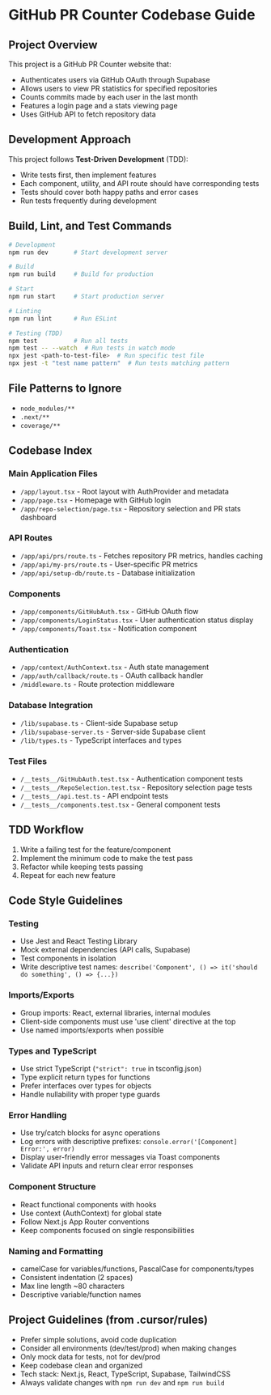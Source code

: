 # GitHub PR Counter Codebase Guide

## Project Overview
This project is a GitHub PR Counter website that:
- Authenticates users via GitHub OAuth through Supabase
- Allows users to view PR statistics for specified repositories
- Counts commits made by each user in the last month
- Features a login page and a stats viewing page
- Uses GitHub API to fetch repository data

## Development Approach
This project follows **Test-Driven Development** (TDD):
- Write tests first, then implement features
- Each component, utility, and API route should have corresponding tests
- Tests should cover both happy paths and error cases
- Run tests frequently during development

## Build, Lint, and Test Commands

```bash
# Development
npm run dev       # Start development server

# Build
npm run build     # Build for production

# Start
npm run start     # Start production server

# Linting
npm run lint      # Run ESLint

# Testing (TDD)
npm test          # Run all tests
npm test -- --watch  # Run tests in watch mode
npx jest <path-to-test-file>  # Run specific test file
npx jest -t "test name pattern"  # Run tests matching pattern
```

## File Patterns to Ignore
- `node_modules/**`
- `.next/**` 
- `coverage/**`

## Codebase Index

### Main Application Files
- `/app/layout.tsx` - Root layout with AuthProvider and metadata
- `/app/page.tsx` - Homepage with GitHub login
- `/app/repo-selection/page.tsx` - Repository selection and PR stats dashboard

### API Routes
- `/app/api/prs/route.ts` - Fetches repository PR metrics, handles caching
- `/app/api/my-prs/route.ts` - User-specific PR metrics
- `/app/api/setup-db/route.ts` - Database initialization

### Components
- `/app/components/GitHubAuth.tsx` - GitHub OAuth flow
- `/app/components/LoginStatus.tsx` - User authentication status display
- `/app/components/Toast.tsx` - Notification component

### Authentication
- `/app/context/AuthContext.tsx` - Auth state management
- `/app/auth/callback/route.ts` - OAuth callback handler
- `/middleware.ts` - Route protection middleware

### Database Integration
- `/lib/supabase.ts` - Client-side Supabase setup
- `/lib/supabase-server.ts` - Server-side Supabase client
- `/lib/types.ts` - TypeScript interfaces and types

### Test Files
- `/__tests__/GitHubAuth.test.tsx` - Authentication component tests
- `/__tests__/RepoSelection.test.tsx` - Repository selection page tests
- `/__tests__/api.test.ts` - API endpoint tests
- `/__tests__/components.test.tsx` - General component tests

## TDD Workflow
1. Write a failing test for the feature/component
2. Implement the minimum code to make the test pass
3. Refactor while keeping tests passing
4. Repeat for each new feature

## Code Style Guidelines

### Testing
- Use Jest and React Testing Library
- Mock external dependencies (API calls, Supabase)
- Test components in isolation
- Write descriptive test names: `describe('Component', () => it('should do something', () => {...})`

### Imports/Exports
- Group imports: React, external libraries, internal modules
- Client-side components must use 'use client' directive at the top
- Use named imports/exports when possible

### Types and TypeScript
- Use strict TypeScript (`"strict": true` in tsconfig.json)
- Type explicit return types for functions
- Prefer interfaces over types for objects
- Handle nullability with proper type guards

### Error Handling
- Use try/catch blocks for async operations
- Log errors with descriptive prefixes: `console.error('[Component] Error:', error)`
- Display user-friendly error messages via Toast components
- Validate API inputs and return clear error responses

### Component Structure
- React functional components with hooks
- Use context (AuthContext) for global state
- Follow Next.js App Router conventions
- Keep components focused on single responsibilities

### Naming and Formatting
- camelCase for variables/functions, PascalCase for components/types
- Consistent indentation (2 spaces)
- Max line length ~80 characters
- Descriptive variable/function names

## Project Guidelines (from .cursor/rules)
- Prefer simple solutions, avoid code duplication
- Consider all environments (dev/test/prod) when making changes
- Only mock data for tests, not for dev/prod
- Keep codebase clean and organized
- Tech stack: Next.js, React, TypeScript, Supabase, TailwindCSS
- Always validate changes with `npm run dev` and `npm run build`